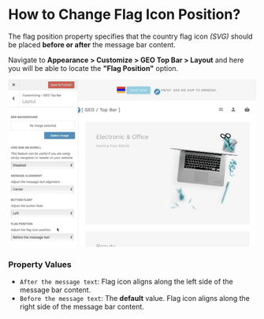 # How to Change Flag Icon Position?

The flag position property specifies that the country flag icon *(SVG)* should be placed **before or after** the message bar content.

Navigate to **Appearance > Customize > GEO Top Bar > Layout** and here you will be able to locate the **"Flag Position"** option.

![Flag Icon Position](img/flag-icon-position_mkbj3j.gif)

### Property Values

* ```After the message text```:  Flag icon aligns along the left side of the message bar content.
* ```Before the message text```: The **default** value. Flag icon aligns along the right side of the message bar content.
